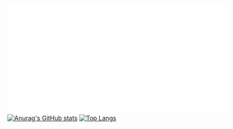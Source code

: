 ![](./text.svg)
[![Anurag's GitHub stats](https://github-readme-stats.vercel.app/api?username=smarttommyau&count_private=true&show_icons=true&hide=stars&theme=transparent)](https://github.com/anuraghazra/github-readme-stats)
[![Top Langs](https://github-readme-stats.vercel.app/api/top-langs/?username=smarttommyau&layout=compact&theme=transparent)](https://github.com/anuraghazra/github-readme-stats)
